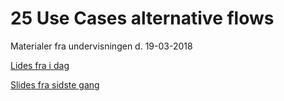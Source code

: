 # 25 Use Cases alternative flows
Materialer fra undervisningen d. 19-03-2018

[Lides fra i dag](https://github.com/dat18v2/25_Use_Cases_alternative_flows/blob/master/Use%20Cases%20Alternative%20flows.pdf)

[Slides fra sidste gang](https://github.com/dat18v2/25_Use_Cases_alternative_flows/blob/master/Class%20Diagram%20Multiplicity.pdf)



